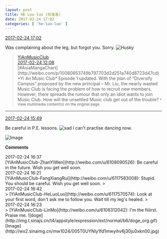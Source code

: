 ```yaml
---
layout: post
title: HE Lou-luo (何洛洛)
date: 2017-02-24 17:02
categories: [ 'he-luo-luo' ]
---
```


<div class="weibo-info">
  <a href="http://weibo.com/6117570574/Ex1XwAAIN">2017-02-24 17:02</a>
</div>

Was complaining about the leg, but forgot you. Sorry. ![Husky](http://img.t.sinajs.cn/t4/appstyle/expression/ext/normal/74/moren_hashiqi_org.png)

<!-- more -->

> <div class="weibo-post-name">
>   <a href="http://weibo.com/u/6094546964">YiAnMusicClub</a>
> </div>
> <div class="weibo-info">
>   <a href="http://weibo.com/6094546964/Ex02e5UkU">2017-02-24 12:08</a>
> </div>
> [#AsiaMangaChart](http://weibo.com/p/10080853749b797703d2d251a740d8723d47cd) *Yi An Music Club* Episode 1 updated. With the plan of “Diversify Campus” proposed by the new principal – Mr. Liu, the nearly wasted Music Club is facing the problem of how to recruit new members. However, there spreads the rumour that only an idiot wants to join Music Club. How will the unsettled Music club get out of the trouble?  
> <small>* View multimedia content(s) on the original page.</small>

---

<div class="weibo-info">
  <a href="http://weibo.com/6117570574/Ex1tP2PzW">2017-02-24 15:49</a>
</div>

Be careful in P.E. lessons. ![sad](http://img.t.sinajs.cn/t4/appstyle/expression/ext/normal/1a/bs_org.gif) I can't practise dancing now.

![Image](http://wx4.sinaimg.cn/mw690/006G0Hz8gy1fd1lw6r4qgj30go09w74v.jpg)

**Comments**

<div class="weibo-info">2017-02-24 16:37</div>
[YiAnMusicClub-ZhanYiWen](http://weibo.com/u/6108090526): Be careful in the future. Wish you get well soon.

<div class="weibo-info">2017-02-24 16:21</div>
[YiAnMusicClub-FangXiangRui](http://weibo.com/u/6117583008): Stupid. You should be careful. Wish you get well soon.
> <div class="weibo-info">2017-02-24 16:42</div>
> [YiAnMusicClub-HeLuoLuo](http://weibo.com/u/6117570574): Look at your first word, don't ask me to follow you. Wait till my leg's healed.
> <div class="weibo-info">2017-02-24 16:23</div>
> [YiAnMusicClub-LinMo](http://weibo.com/u/6108312042): I'm the fiiiirst. Praise me. ![doge](http://img.t.sinajs.cn/t4/appstyle/expression/ext/normal/b6/doge_org.gif) [Image](http://wx2.sinaimg.cn/mw1024/005T0UYNly1fd1mwyihv6j30ju0xkn00.jpg)
